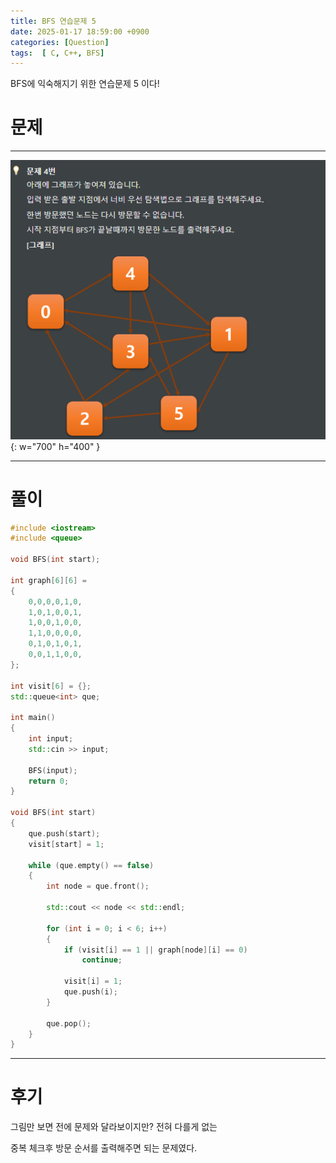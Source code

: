 ```yaml
---
title: BFS 연습문제 5
date: 2025-01-17 18:59:00 +0900
categories: [Question]  
tags:  [ C, C++, BFS]
---
```


BFS에 익숙해지기 위한 연습문제 5 이다!

# 문제   
---------------------------------------
![Desktop View](/assets/img/bfs5.png){: w="700" h="400" }

---------------------------------------

# 풀이

```c++
#include <iostream>
#include <queue>

void BFS(int start);

int graph[6][6] =
{
    0,0,0,0,1,0,
    1,0,1,0,0,1,
    1,0,0,1,0,0,
    1,1,0,0,0,0,
    0,1,0,1,0,1,
    0,0,1,1,0,0,
};

int visit[6] = {};
std::queue<int> que;

int main()
{
    int input;
    std::cin >> input;
    
    BFS(input);
    return 0;
}

void BFS(int start)
{
    que.push(start);
    visit[start] = 1;
    
    while (que.empty() == false)
    {
        int node = que.front();
        
        std::cout << node << std::endl;
        
        for (int i = 0; i < 6; i++)
        {
            if (visit[i] == 1 || graph[node][i] == 0)
                continue;
            
            visit[i] = 1;
            que.push(i);
        }
        
        que.pop();
    }
}
```
---------------------------------------

# 후기

그림만 보면 전에 문제와 달라보이지만? 전혀 다를게 없는

중복 체크후 방문 순서를 출력해주면 되는 문제였다.

